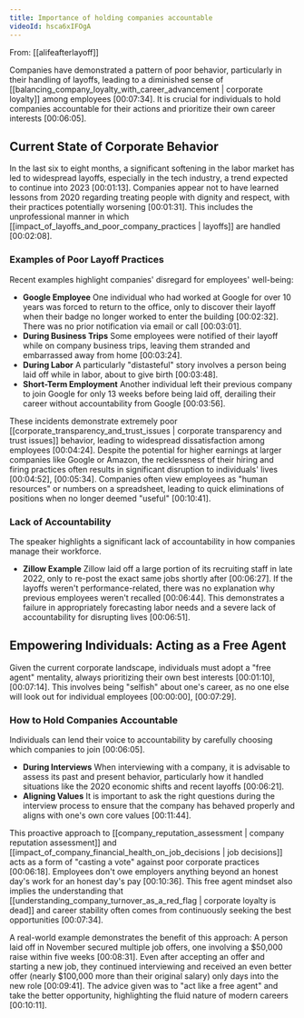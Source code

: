 ```yaml
---
title: Importance of holding companies accountable
videoId: hsca6xIFOgA
---
```


From: [[alifeafterlayoff]] <br/> 

Companies have demonstrated a pattern of poor behavior, particularly in their handling of layoffs, leading to a diminished sense of [[balancing_company_loyalty_with_career_advancement | corporate loyalty]] among employees <a class="yt-timestamp" data-t="00:07:34">[00:07:34]</a>. It is crucial for individuals to hold companies accountable for their actions and prioritize their own career interests <a class="yt-timestamp" data-t="00:06:05">[00:06:05]</a>.

## Current State of Corporate Behavior

In the last six to eight months, a significant softening in the labor market has led to widespread layoffs, especially in the tech industry, a trend expected to continue into 2023 <a class="yt-timestamp" data-t="00:01:13">[00:01:13]</a>. Companies appear not to have learned lessons from 2020 regarding treating people with dignity and respect, with their practices potentially worsening <a class="yt-timestamp" data-t="00:01:31">[00:01:31]</a>. This includes the unprofessional manner in which [[impact_of_layoffs_and_poor_company_practices | layoffs]] are handled <a class="yt-timestamp" data-t="00:02:08">[00:02:08]</a>.

### Examples of Poor Layoff Practices
Recent examples highlight companies' disregard for employees' well-being:
*   **Google Employee** One individual who had worked at Google for over 10 years was forced to return to the office, only to discover their layoff when their badge no longer worked to enter the building <a class="yt-timestamp" data-t="00:02:32">[00:02:32]</a>. There was no prior notification via email or call <a class="yt-timestamp" data-t="00:03:01">[00:03:01]</a>.
*   **During Business Trips** Some employees were notified of their layoff while on company business trips, leaving them stranded and embarrassed away from home <a class="yt-timestamp" data-t="00:03:24">[00:03:24]</a>.
*   **During Labor** A particularly "distasteful" story involves a person being laid off while in labor, about to give birth <a class="yt-timestamp" data-t="00:03:48">[00:03:48]</a>.
*   **Short-Term Employment** Another individual left their previous company to join Google for only 13 weeks before being laid off, derailing their career without accountability from Google <a class="yt-timestamp" data-t="00:03:56">[00:03:56]</a>.

These incidents demonstrate extremely poor [[corporate_transparency_and_trust_issues | corporate transparency and trust issues]] behavior, leading to widespread dissatisfaction among employees <a class="yt-timestamp" data-t="00:04:24">[00:04:24]</a>. Despite the potential for higher earnings at larger companies like Google or Amazon, the recklessness of their hiring and firing practices often results in significant disruption to individuals' lives <a class="yt-timestamp" data-t="00:04:52">[00:04:52]</a>, <a class="yt-timestamp" data-t="00:05:34">[00:05:34]</a>. Companies often view employees as "human resources" or numbers on a spreadsheet, leading to quick eliminations of positions when no longer deemed "useful" <a class="yt-timestamp" data-t="00:10:41">[00:10:41]</a>.

### Lack of Accountability
The speaker highlights a significant lack of accountability in how companies manage their workforce.
*   **Zillow Example** Zillow laid off a large portion of its recruiting staff in late 2022, only to re-post the exact same jobs shortly after <a class="yt-timestamp" data-t="00:06:27">[00:06:27]</a>. If the layoffs weren't performance-related, there was no explanation why previous employees weren't recalled <a class="yt-timestamp" data-t="00:06:44">[00:06:44]</a>. This demonstrates a failure in appropriately forecasting labor needs and a severe lack of accountability for disrupting lives <a class="yt-timestamp" data-t="00:06:51">[00:06:51]</a>.

## Empowering Individuals: Acting as a Free Agent

Given the current corporate landscape, individuals must adopt a "free agent" mentality, always prioritizing their own best interests <a class="yt-timestamp" data-t="00:01:10">[00:01:10]</a>, <a class="yt-timestamp" data-t="00:07:14">[00:07:14]</a>. This involves being "selfish" about one's career, as no one else will look out for individual employees <a class="yt-timestamp" data-t="00:00:00">[00:00:00]</a>, <a class="yt-timestamp" data-t="00:07:29">[00:07:29]</a>.

### How to Hold Companies Accountable
Individuals can lend their voice to accountability by carefully choosing which companies to join <a class="yt-timestamp" data-t="00:06:05">[00:06:05]</a>.
*   **During Interviews** When interviewing with a company, it is advisable to assess its past and present behavior, particularly how it handled situations like the 2020 economic shifts and recent layoffs <a class="yt-timestamp" data-t="00:06:21">[00:06:21]</a>.
*   **Aligning Values** It is important to ask the right questions during the interview process to ensure that the company has behaved properly and aligns with one's own core values <a class="yt-timestamp" data-t="00:11:44">[00:11:44]</a>.

This proactive approach to [[company_reputation_assessment | company reputation assessment]] and [[impact_of_company_financial_health_on_job_decisions | job decisions]] acts as a form of "casting a vote" against poor corporate practices <a class="yt-timestamp" data-t="00:06:18">[00:06:18]</a>. Employees don't owe employers anything beyond an honest day's work for an honest day's pay <a class="yt-timestamp" data-t="00:10:36">[00:10:36]</a>. This free agent mindset also implies the understanding that [[understanding_company_turnover_as_a_red_flag | corporate loyalty is dead]] and career stability often comes from continuously seeking the best opportunities <a class="yt-timestamp" data-t="00:07:34">[00:07:34]</a>.

A real-world example demonstrates the benefit of this approach: A person laid off in November secured multiple job offers, one involving a $50,000 raise within five weeks <a class="yt-timestamp" data-t="00:08:31">[00:08:31]</a>. Even after accepting an offer and starting a new job, they continued interviewing and received an even better offer (nearly $100,000 more than their original salary) only days into the new role <a class="yt-timestamp" data-t="00:09:41">[00:09:41]</a>. The advice given was to "act like a free agent" and take the better opportunity, highlighting the fluid nature of modern careers <a class="yt-timestamp" data-t="00:10:11">[00:10:11]</a>.